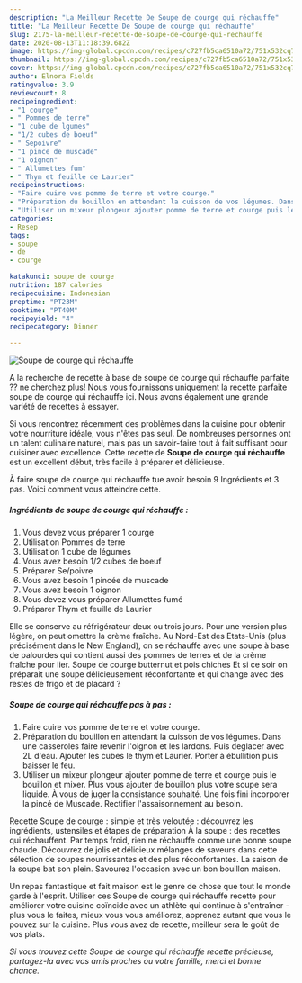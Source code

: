 ```yaml
---
description: "La Meilleur Recette De Soupe de courge qui réchauffe"
title: "La Meilleur Recette De Soupe de courge qui réchauffe"
slug: 2175-la-meilleur-recette-de-soupe-de-courge-qui-rechauffe
date: 2020-08-13T11:18:39.682Z
image: https://img-global.cpcdn.com/recipes/c727fb5ca6510a72/751x532cq70/soupe-de-courge-qui-rechauffe-photo-principale-de-la-recette.jpg
thumbnail: https://img-global.cpcdn.com/recipes/c727fb5ca6510a72/751x532cq70/soupe-de-courge-qui-rechauffe-photo-principale-de-la-recette.jpg
cover: https://img-global.cpcdn.com/recipes/c727fb5ca6510a72/751x532cq70/soupe-de-courge-qui-rechauffe-photo-principale-de-la-recette.jpg
author: Elnora Fields
ratingvalue: 3.9
reviewcount: 8
recipeingredient:
- "1 courge"
- " Pommes de terre"
- "1 cube de lgumes"
- "1/2 cubes de boeuf"
- " Sepoivre"
- "1 pince de muscade"
- "1 oignon"
- " Allumettes fum"
- " Thym et feuille de Laurier"
recipeinstructions:
- "Faire cuire vos pomme de terre et votre courge."
- "Préparation du bouillon en attendant la cuisson de vos légumes. Dans une casseroles faire revenir l&#39;oignon et les lardons. Puis deglacer avec 2L d&#39;eau. Ajouter les cubes le thym et Laurier. Porter à ébullition puis baisser le feu."
- "Utiliser un mixeur plongeur ajouter pomme de terre et courge puis le bouillon et mixer. Plus vous ajouter de bouillon plus votre soupe sera liquide. À vous de juger la consistance souhaité. Une fois fini incorporer la pincé de Muscade. Rectifier l&#39;assaisonnement au besoin."
categories:
- Resep
tags:
- soupe
- de
- courge

katakunci: soupe de courge 
nutrition: 187 calories
recipecuisine: Indonesian
preptime: "PT23M"
cooktime: "PT40M"
recipeyield: "4"
recipecategory: Dinner

---
```



![Soupe de courge qui réchauffe](https://img-global.cpcdn.com/recipes/c727fb5ca6510a72/751x532cq70/soupe-de-courge-qui-rechauffe-photo-principale-de-la-recette.jpg)

A la recherche de recette à base de soupe de courge qui réchauffe parfaite ?? ne cherchez plus! Nous vous fournissons uniquement la recette parfaite soupe de courge qui réchauffe ici. Nous avons également une grande variété de recettes à essayer.

Si vous rencontrez récemment des problèmes dans la cuisine pour obtenir votre nourriture idéale, vous n'êtes pas seul. De nombreuses personnes ont un talent culinaire naturel, mais pas un savoir-faire tout à fait suffisant pour cuisiner avec excellence. Cette recette de <strong> Soupe de courge qui réchauffe </strong> est un excellent début, très facile à préparer et délicieuse.

<!--inarticleads1-->

À faire soupe de courge qui réchauffe tue avoir besoin 9 Ingrédients et 3 pas. Voici comment vous atteindre cette.

##### Ingrédients de soupe de courge qui réchauffe :

1. Vous devez vous préparer 1 courge
1. Utilisation  Pommes de terre
1. Utilisation 1 cube de légumes
1. Vous avez besoin 1/2 cubes de boeuf
1. Préparer  Se/poivre
1. Vous avez besoin 1 pincée de muscade
1. Vous avez besoin 1 oignon
1. Vous devez vous préparer  Allumettes fumé
1. Préparer  Thym et feuille de Laurier


Elle se conserve au réfrigérateur deux ou trois jours. Pour une version plus légère, on peut omettre la crème fraîche. Au Nord-Est des Etats-Unis (plus précisément dans le New England), on se réchauffe avec une soupe à base de palourdes qui contient aussi des pommes de terres et de la crème fraîche pour lier. Soupe de courge butternut et pois chiches Et si ce soir on préparait une soupe délicieusement réconfortante et qui change avec des restes de frigo et de placard ? 

<!--inarticleads2-->

##### Soupe de courge qui réchauffe pas à pas :

1. Faire cuire vos pomme de terre et votre courge.
1. Préparation du bouillon en attendant la cuisson de vos légumes. Dans une casseroles faire revenir l&#39;oignon et les lardons. Puis deglacer avec 2L d&#39;eau. Ajouter les cubes le thym et Laurier. Porter à ébullition puis baisser le feu.
1. Utiliser un mixeur plongeur ajouter pomme de terre et courge puis le bouillon et mixer. Plus vous ajouter de bouillon plus votre soupe sera liquide. À vous de juger la consistance souhaité. Une fois fini incorporer la pincé de Muscade. Rectifier l&#39;assaisonnement au besoin.


Recette Soupe de courge : simple et très veloutée : découvrez les ingrédients, ustensiles et étapes de préparation À la soupe : des recettes qui réchauffent. Par temps froid, rien ne réchauffe comme une bonne soupe chaude. Découvrez de jolis et délicieux mélanges de saveurs dans cette sélection de soupes nourrissantes et des plus réconfortantes. La saison de la soupe bat son plein. Savourez l&#39;occasion avec un bon bouillon maison. 

<!--inarticleads1-->

<p>
Un repas fantastique et fait maison est le genre de chose que tout le monde garde à l'esprit. Utiliser ces Soupe de courge qui réchauffe recette pour améliorer votre cuisine coïncide avec un athlète qui continue à s'entraîner - plus vous le faites, mieux vous vous améliorez, apprenez autant que vous le pouvez sur la cuisine. Plus vous avez de recette, meilleur sera le goût de vos plats.
</p>

<p>
<i>Si vous trouvez cette Soupe de courge qui réchauffe recette précieuse, partagez-la avec vos amis proches ou votre famille, merci et bonne chance.</i>
</p>
